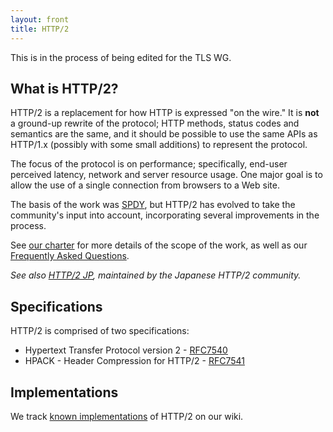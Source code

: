```yaml
---
layout: front
title: HTTP/2
---
```


This is in the process of being edited for the TLS WG.
	
## What is HTTP/2?

HTTP/2 is a replacement for how HTTP is expressed "on the wire." It is
**not** a ground-up rewrite of the protocol; HTTP methods, status codes and
semantics are the same, and it should be possible to use the same APIs as
HTTP/1.x (possibly with some small additions) to represent the protocol.

The focus of the protocol is on performance; specifically, end-user perceived
latency, network and server resource usage. One major goal is to allow the use
of a single connection from browsers to a Web site.

The basis of the work was
[SPDY](http://tools.ietf.org/html/draft-mbelshe-httpbis-spdy-00), but HTTP/2
has evolved to take the community's input into account, incorporating several
improvements in the process.

See [our charter](http://datatracker.ietf.org/wg/httpbis/charter/) for more
details of the scope of the work, as well as our [Frequently Asked
Questions](/faq/).

_See also [HTTP/2 JP](https://github.com/http2jp), maintained by the Japanese HTTP/2 community._


## Specifications

HTTP/2 is comprised of two specifications:

* Hypertext Transfer Protocol version 2 - [RFC7540](https://httpwg.github.io/specs/rfc7540.html)
* HPACK - Header Compression for HTTP/2 - [RFC7541](https://httpwg.github.io/specs/rfc7541.html)
 
 
## Implementations

We track [known
implementations](https://github.com/http2/http2-spec/wiki/Implementations) of
HTTP/2 on our wiki. 


